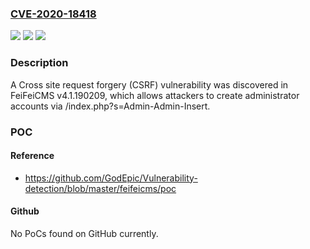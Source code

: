 ### [CVE-2020-18418](https://cve.mitre.org/cgi-bin/cvename.cgi?name=CVE-2020-18418)
![](https://img.shields.io/static/v1?label=Product&message=n%2Fa&color=blue)
![](https://img.shields.io/static/v1?label=Version&message=n%2Fa&color=blue)
![](https://img.shields.io/static/v1?label=Vulnerability&message=n%2Fa&color=brighgreen)

### Description

A Cross site request forgery (CSRF) vulnerability was discovered in FeiFeiCMS v4.1.190209, which allows attackers to create administrator accounts via /index.php?s=Admin-Admin-Insert.

### POC

#### Reference
- https://github.com/GodEpic/Vulnerability-detection/blob/master/feifeicms/poc

#### Github
No PoCs found on GitHub currently.

